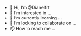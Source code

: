 - 👋 Hi, I’m @Dianelfrt
- 👀 I’m interested in ...
- 🌱 I’m currently learning ...
- 💞️ I’m looking to collaborate on ...
- 📫 How to reach me ...

<!---
Dianelfrt/Dianelfrt is a ✨ special ✨ repository because its `README.md` (this file) appears on your GitHub profile.
You can click the Preview link to take a look at your changes.
--->
